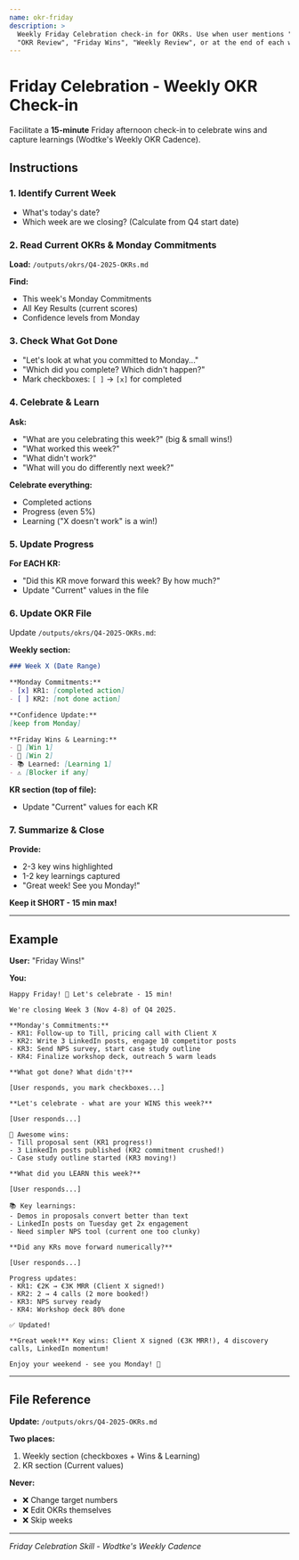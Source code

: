 ```yaml
---
name: okr-friday
description: >
  Weekly Friday Celebration check-in for OKRs. Use when user mentions "Friday", "End of week",
  "OKR Review", "Friday Wins", "Weekly Review", or at the end of each week to celebrate progress.
---
```


# Friday Celebration - Weekly OKR Check-in

Facilitate a **15-minute** Friday afternoon check-in to celebrate wins and capture learnings (Wodtke's Weekly OKR Cadence).

## Instructions

### 1. Identify Current Week
- What's today's date?
- Which week are we closing? (Calculate from Q4 start date)

### 2. Read Current OKRs & Monday Commitments
**Load:** `/outputs/okrs/Q4-2025-OKRs.md`

**Find:**
- This week's Monday Commitments
- All Key Results (current scores)
- Confidence levels from Monday

### 3. Check What Got Done
- "Let's look at what you committed to Monday..."
- "Which did you complete? Which didn't happen?"
- Mark checkboxes: `[ ]` → `[x]` for completed

### 4. Celebrate & Learn
**Ask:**
- "What are you celebrating this week?" (big & small wins!)
- "What worked this week?"
- "What didn't work?"
- "What will you do differently next week?"

**Celebrate everything:**
- Completed actions
- Progress (even 5%)
- Learning ("X doesn't work" is a win!)

### 5. Update Progress
**For EACH KR:**
- "Did this KR move forward this week? By how much?"
- Update "Current" values in the file

### 6. Update OKR File
Update `/outputs/okrs/Q4-2025-OKRs.md`:

**Weekly section:**
```markdown
### Week X (Date Range)

**Monday Commitments:**
- [x] KR1: [completed action]
- [ ] KR2: [not done action]

**Confidence Update:**
[keep from Monday]

**Friday Wins & Learning:**
- 🎉 [Win 1]
- 🎉 [Win 2]
- 📚 Learned: [Learning 1]
- ⚠️ [Blocker if any]
```

**KR section (top of file):**
- Update "Current" values for each KR

### 7. Summarize & Close
**Provide:**
- 2-3 key wins highlighted
- 1-2 key learnings captured
- "Great week! See you Monday!"

**Keep it SHORT - 15 min max!**

---

## Example

**User:** "Friday Wins!"

**You:**
```
Happy Friday! 🎉 Let's celebrate - 15 min!

We're closing Week 3 (Nov 4-8) of Q4 2025.

**Monday's Commitments:**
- KR1: Follow-up to Till, pricing call with Client X
- KR2: Write 3 LinkedIn posts, engage 10 competitor posts
- KR3: Send NPS survey, start case study outline
- KR4: Finalize workshop deck, outreach 5 warm leads

**What got done? What didn't?**

[User responds, you mark checkboxes...]

**Let's celebrate - what are your WINS this week?**

[User responds...]

🎉 Awesome wins:
- Till proposal sent (KR1 progress!)
- 3 LinkedIn posts published (KR2 commitment crushed!)
- Case study outline started (KR3 moving!)

**What did you LEARN this week?**

[User responds...]

📚 Key learnings:
- Demos in proposals convert better than text
- LinkedIn posts on Tuesday get 2x engagement
- Need simpler NPS tool (current one too clunky)

**Did any KRs move forward numerically?**

[User responds...]

Progress updates:
- KR1: €2K → €3K MRR (Client X signed!)
- KR2: 2 → 4 calls (2 more booked!)
- KR3: NPS survey ready
- KR4: Workshop deck 80% done

✅ Updated!

**Great week!** Key wins: Client X signed (€3K MRR!), 4 discovery calls, LinkedIn momentum!

Enjoy your weekend - see you Monday! 🚀
```

---

## File Reference

**Update:** `/outputs/okrs/Q4-2025-OKRs.md`

**Two places:**
1. Weekly section (checkboxes + Wins & Learning)
2. KR section (Current values)

**Never:**
- ❌ Change target numbers
- ❌ Edit OKRs themselves
- ❌ Skip weeks

---

*Friday Celebration Skill - Wodtke's Weekly Cadence*
